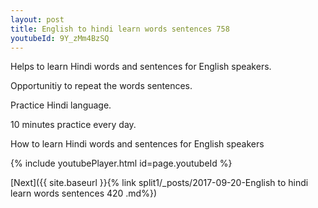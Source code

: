 ```yaml
---
layout: post
title: English to hindi learn words sentences 758 
youtubeId: 9Y_zMm4BzSQ
---
```

 
 
Helps to learn Hindi words and sentences for English speakers.

Opportunitiy to repeat the words sentences. 

Practice Hindi language. 
 
10 minutes practice every day. 
 
How to learn Hindi words and sentences for English speakers 
 
{% include youtubePlayer.html id=page.youtubeId %}
 
 
[Next]({{ site.baseurl }}{% link  split1/_posts/2017-09-20-English to hindi learn words sentences 420 .md%})
 
